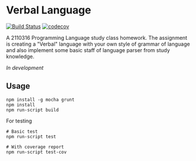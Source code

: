 Verbal Language
===

[![Build Status](https://travis-ci.org/neungkl/LL1-parser.svg?branch=web)](https://travis-ci.org/neungkl/LL1-parser)
[![codecov](https://codecov.io/gh/neungkl/LL1-parser/branch/web/graph/badge.svg)](https://codecov.io/gh/neungkl/LL1-parser)

A 2110316 Programming Language study class homework. The assignment is
creating a "Verbal" language with your own style of grammar of language
and also implement some basic staff of language parser from study knowledge.

*In development*

## Usage

```
npm install -g mocha grunt
npm install
npm run-script build
```

For testing

```
# Basic test
npm run-script test

# With coverage report
npm run-script test-cov
```
